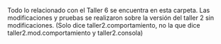 Todo lo relacionado con el Taller 6 se encuentra en esta carpeta. Las modificaciones y pruebas se realizaron sobre la versión del taller 2 sin modificaciones. (Solo dice taller2.comportamiento, no la que dice taller2.mod.comportamiento y taller2.consola) 
